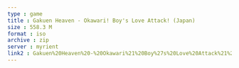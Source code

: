 ```yaml
---
type : game
title : Gakuen Heaven - Okawari! Boy's Love Attack! (Japan)
size : 558.3 M
format : iso
archive : zip
server : myrient
link2 : Gakuen%20Heaven%20-%20Okawari%21%20Boy%27s%20Love%20Attack%21%20%28Japan%29
---
```

